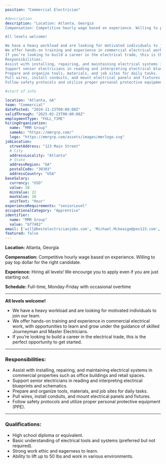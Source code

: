 ```yaml
---
position: "Commercial Electrician"

#description
description: "Location: Atlanta, Georgia
Compensation: Competitive hourly wage based on experience. Willing to pay top dollar for the right candidate. Experience: Hiring all levels! We encourge you to apply even if you are just starting out. Schedule: Full-time, Monday-Friday with occasional overtime

All levels welcome!

We have a heavy workload and are looking for motivated individuals to join our team.
We offer hands-on training and experience in commercial electrical work, with opportunities to learn and grow under the guidance of skilled Journeyman and Master Electricians.
If you’re looking to build a career in the electrical trade, this is the perfect opportunity to get started.
Responsibilities:
Assist with installing, repairing, and maintaining electrical systems in commercial properties such as office buildings and retail spaces.
Support senior electricians in reading and interpreting electrical blueprints and schematics.
Prepare and organize tools, materials, and job sites for daily tasks.
Pull wires, install conduits, and mount electrical panels and fixtures.
Follow safety protocols and utilize proper personal protective equipment (PPE)."

#start of info

location: "Atlanta, GA"
team: "Commercial"
datePosted: "2024-11-23T00:00:00Z"
validThrough: "2025-02-23T00:00:00Z"
employmentType: "FULL_TIME"
hiringOrganization: 
  name: "MMR Group"
  sameAs: "https://mmrgrp.com/"
  logo: "https://mmrgrp.com/assets/images/mmrlogo.svg"
jobLocation:
  streetAddress: "123 Main Street"
  # City
  addressLocality: "Atlanta"
  # State
  addressRegion: "GA"
  postalCode: "30303"
  addressCountry: "USA"
baseSalary:
  currency: "USD"
  value: 28
  minValue: 22
  maxValue: 38
  unitText: "Hour"
experienceRequirements: "seniorLevel"
occupationalCategory: "Apprentice"
identifier:
  name: "MMR Group"
  value: "bf7482"   
email: ['will@bestelectricianjobs.com', 'Michael.Mckeaige@pes123.com', 'resumes@bestelectricianjobs.zohorecruitmail.com']
featured: false
---
```


**Location:** Atlanta, Georgia  

**Compensation:** Competitive hourly wage based on experience. Willing to pay top dollar for the right candidate. 

**Experience:** Hiring all levels! We encourge you to apply even if you are just starting out.

**Schedule:** Full-time, Monday-Friday with occasional overtime  

---

**All levels welcome!**
- We have a heavy workload and are looking for motivated individuals to join our team.
- We offer hands-on training and experience in commercial electrical work, with opportunities to learn and grow under the guidance of skilled Journeyman and Master Electricians.
- If you’re looking to build a career in the electrical trade, this is the perfect opportunity to get started.

---

### Responsibilities:
- Assist with installing, repairing, and maintaining electrical systems in commercial properties such as office buildings and retail spaces.  
- Support senior electricians in reading and interpreting electrical blueprints and schematics.  
- Prepare and organize tools, materials, and job sites for daily tasks.  
- Pull wires, install conduits, and mount electrical panels and fixtures.  
- Follow safety protocols and utilize proper personal protective equipment (PPE).  

---

### Qualifications:
- High school diploma or equivalent.  
- Basic understanding of electrical tools and systems (preferred but not required).  
- Strong work ethic and eagerness to learn.  
- Ability to lift up to 50 lbs and work in various environments.  



